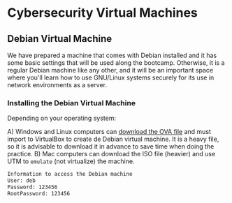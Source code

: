 # Cybersecurity Virtual Machines


## Debian Virtual Machine

We have prepared a machine that comes with Debian installed and it has some basic settings that will be used along the bootcamp. 
Otherwise, it is a regular Debian machine like any other, and it will be an important space where you'll learn how to use GNU/Linux systems securely for its use in network environments as a server.

### Installing the Debian Virtual Machine

Depending on your operating system:

A) Windows and Linux computers can [download the OVA file](https://storage.googleapis.com/breathecode/virtualbox/deb.ova) and must import to VirtualBox to create de Debian virtual machine. It is a heavy file, so it is advisable to download it in advance to save time when doing the practice.
B) Mac computers can download the ISO file (heavier) and use UTM to `emulate` (not virtualize) the machine.

```txt
Information to access the Debian machine
User: deb
Password: 123456
RootPassword: 123456
```
